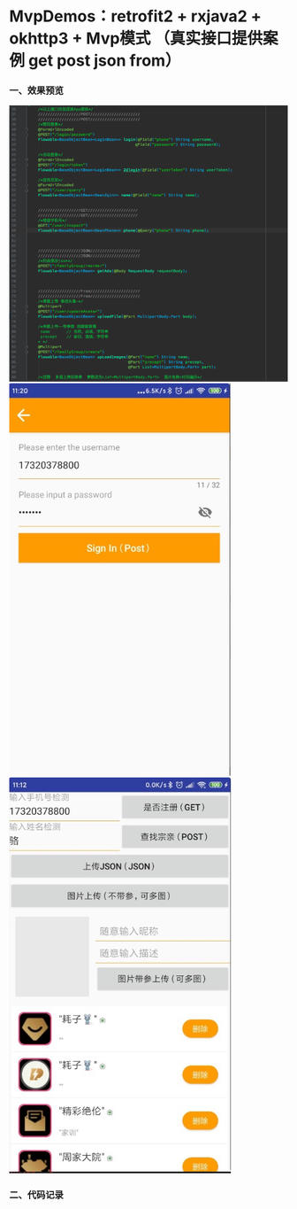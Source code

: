 # MvpDemos：retrofit2 + rxjava2 + okhttp3 + Mvp模式  （真实接口提供案例 get post json from）

### 一、效果预览
![接口预览](images/ic_1.png)
![登录](images/ic_2.png)
![接口调试](images/ic_3.png)


### 二、代码记录
